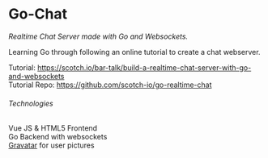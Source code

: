 # Go-Chat
*Realtime Chat Server made with Go and Websockets.*

Learning Go through following an online tutorial to create a chat webserver.

Tutorial: https://scotch.io/bar-talk/build-a-realtime-chat-server-with-go-and-websockets  
Tutorial Repo: https://github.com/scotch-io/go-realtime-chat

###### Technologies
Vue JS & HTML5 Frontend  
Go Backend with websockets  
[Gravatar](https://en.gravatar.com/) for user pictures
